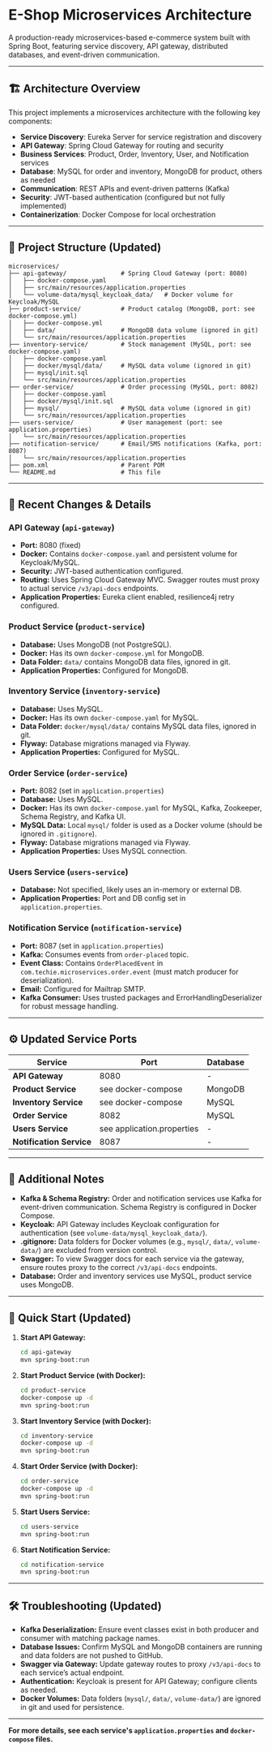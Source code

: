 # E-Shop Microservices Architecture

A production-ready microservices-based e-commerce system built with Spring Boot, featuring service discovery, API gateway, distributed databases, and event-driven communication.

---

## 🏗️ Architecture Overview

This project implements a microservices architecture with the following key components:

- **Service Discovery**: Eureka Server for service registration and discovery
- **API Gateway**: Spring Cloud Gateway for routing and security
- **Business Services**: Product, Order, Inventory, User, and Notification services
- **Database**: MySQL for order and inventory, MongoDB for product, others as needed
- **Communication**: REST APIs and event-driven patterns (Kafka)
- **Security**: JWT-based authentication (configured but not fully implemented)
- **Containerization**: Docker Compose for local orchestration

---

## 📁 Project Structure (Updated)

```
microservices/
├── api-gateway/               # Spring Cloud Gateway (port: 8080)
│   ├── docker-compose.yaml
│   ├── src/main/resources/application.properties
│   └── volume-data/mysql_keycloak_data/   # Docker volume for Keycloak/MySQL
├── product-service/           # Product catalog (MongoDB, port: see docker-compose.yml)
│   ├── docker-compose.yml
│   ├── data/                  # MongoDB data volume (ignored in git)
│   └── src/main/resources/application.properties
├── inventory-service/         # Stock management (MySQL, port: see docker-compose.yaml)
│   ├── docker-compose.yaml
│   ├── docker/mysql/data/     # MySQL data volume (ignored in git)
│   ├── mysql/init.sql
│   └── src/main/resources/application.properties
├── order-service/             # Order processing (MySQL, port: 8082)
│   ├── docker-compose.yaml
│   ├── docker/mysql/init.sql
│   ├── mysql/                 # MySQL data volume (ignored in git)
│   └── src/main/resources/application.properties
├── users-service/             # User management (port: see application.properties)
│   └── src/main/resources/application.properties
├── notification-service/      # Email/SMS notifications (Kafka, port: 8087)
│   └── src/main/resources/application.properties
├── pom.xml                    # Parent POM
└── README.md                  # This file
```

---

## 🔄 Recent Changes & Details

### API Gateway (`api-gateway`)
- **Port:** 8080 (fixed)
- **Docker:** Contains `docker-compose.yaml` and persistent volume for Keycloak/MySQL.
- **Security:** JWT-based authentication configured.
- **Routing:** Uses Spring Cloud Gateway MVC. Swagger routes must proxy to actual service `/v3/api-docs` endpoints.
- **Application Properties:** Eureka client enabled, resilience4j retry configured.

### Product Service (`product-service`)
- **Database:** Uses MongoDB (not PostgreSQL).
- **Docker:** Has its own `docker-compose.yml` for MongoDB.
- **Data Folder:** `data/` contains MongoDB data files, ignored in git.
- **Application Properties:** Configured for MongoDB.

### Inventory Service (`inventory-service`)
- **Database:** Uses MySQL.
- **Docker:** Has its own `docker-compose.yaml` for MySQL.
- **Data Folder:** `docker/mysql/data/` contains MySQL data files, ignored in git.
- **Flyway:** Database migrations managed via Flyway.
- **Application Properties:** Configured for MySQL.

### Order Service (`order-service`)
- **Port:** 8082 (set in `application.properties`)
- **Database:** Uses MySQL.
- **Docker:** Has its own `docker-compose.yaml` for MySQL, Kafka, Zookeeper, Schema Registry, and Kafka UI.
- **MySQL Data:** Local `mysql/` folder is used as a Docker volume (should be ignored in `.gitignore`).
- **Flyway:** Database migrations managed via Flyway.
- **Application Properties:** Uses MySQL connection.

### Users Service (`users-service`)
- **Database:** Not specified, likely uses an in-memory or external DB.
- **Application Properties:** Port and DB config set in `application.properties`.

### Notification Service (`notification-service`)
- **Port:** 8087 (set in `application.properties`)
- **Kafka:** Consumes events from `order-placed` topic.
- **Event Class:** Contains `OrderPlacedEvent` in `com.techie.microservices.order.event` (must match producer for deserialization).
- **Email:** Configured for Mailtrap SMTP.
- **Kafka Consumer:** Uses trusted packages and ErrorHandlingDeserializer for robust message handling.

---

## ⚙️ Updated Service Ports

| Service                  | Port    | Database         |
| ------------------------ | ------- | --------------- |
| **API Gateway**          | 8080    | -               |
| **Product Service**      | see docker-compose | MongoDB           |
| **Inventory Service**    | see docker-compose | MySQL             |
| **Order Service**        | 8082    | MySQL           |
| **Users Service**        | see application.properties | -      |
| **Notification Service** | 8087    | -               |

---

## 📝 Additional Notes

- **Kafka & Schema Registry:** Order and notification services use Kafka for event-driven communication. Schema Registry is configured in Docker Compose.
- **Keycloak:** API Gateway includes Keycloak configuration for authentication (see `volume-data/mysql_keycloak_data/`).
- **.gitignore:** Data folders for Docker volumes (e.g., `mysql/`, `data/`, `volume-data/`) are excluded from version control.
- **Swagger:** To view Swagger docs for each service via the gateway, ensure routes proxy to the correct `/v3/api-docs` endpoints.
- **Database:** Order and inventory services use MySQL, product service uses MongoDB.

---

## 🚀 Quick Start (Updated)

1. **Start API Gateway:**  
   ```sh
   cd api-gateway
   mvn spring-boot:run
   ```

2. **Start Product Service (with Docker):**  
   ```sh
   cd product-service
   docker-compose up -d
   mvn spring-boot:run
   ```

3. **Start Inventory Service (with Docker):**  
   ```sh
   cd inventory-service
   docker-compose up -d
   mvn spring-boot:run
   ```

4. **Start Order Service (with Docker):**  
   ```sh
   cd order-service
   docker-compose up -d
   mvn spring-boot:run
   ```

5. **Start Users Service:**  
   ```sh
   cd users-service
   mvn spring-boot:run
   ```

6. **Start Notification Service:**  
   ```sh
   cd notification-service
   mvn spring-boot:run
   ```

---

## 🛠️ Troubleshooting (Updated)

- **Kafka Deserialization:** Ensure event classes exist in both producer and consumer with matching package names.
- **Database Issues:** Confirm MySQL and MongoDB containers are running and data folders are not pushed to GitHub.
- **Swagger via Gateway:** Update gateway routes to proxy `/v3/api-docs` to each service’s actual endpoint.
- **Authentication:** Keycloak is present for API Gateway; configure clients as needed.
- **Docker Volumes:** Data folders (`mysql/`, `data/`, `volume-data/`) are ignored in git and used for persistence.

---

**For more details, see each service's `application.properties` and `docker-compose` files.**